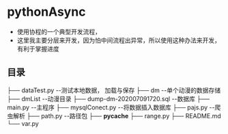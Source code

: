 # pythonAsync

- 使用协程的一个典型开发流程，
- 这里我主要分层来开发，因为怕中间流程出异常，所以使用这种办法来开发，有利于掌握进度



## 目录


├── dataTest.py                            --测试本地数据， 加载与保存
├── dm                                     --单个动漫的数据存储
├── dmList                                 --动漫目录
├── dump-dm-202007091720.sql               --数据库
├── main.py                                --主程序
├── mysqlConect.py                         --将数据插入数据库
├── pajs.py                                --爬虫解析
├── path.py                                --路径包
├── __pycache__
├── range.py
├── README.md
└── var.py
